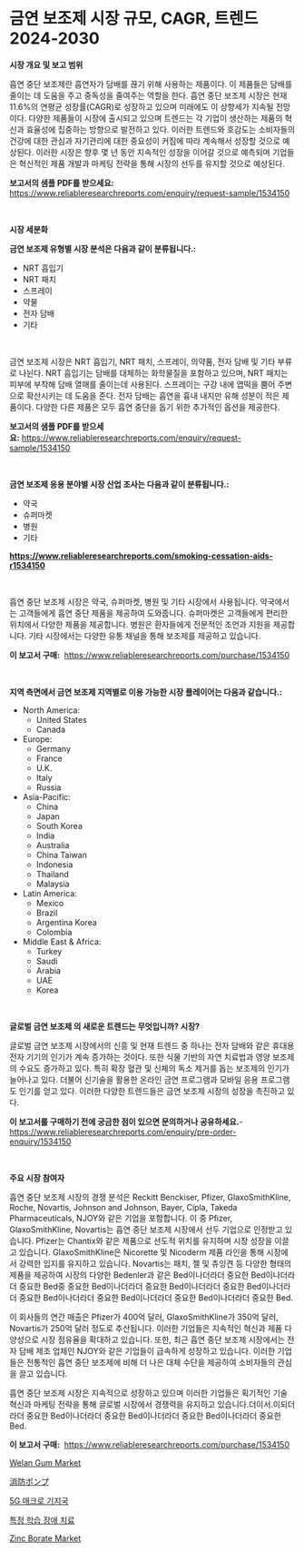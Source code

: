 <p><h1>금연 보조제 시장 규모, CAGR, 트렌드 2024-2030</h1></p><p><strong>시장 개요 및 보고 범위</strong></p>
<p><p>흡연 중단 보조제란 흡연자가 담배를 끊기 위해 사용하는 제품이다. 이 제품들은 담배를 줄이는 데 도움을 주고 중독성을 줄여주는 역할을 한다. 흡연 중단 보조제 시장은 현재 11.6%의 연평균 성장률(CAGR)로 성장하고 있으며 미래에도 이 상향세가 지속될 전망이다. 다양한 제품들이 시장에 출시되고 있으며 트렌드는 각 기업이 생산하는 제품의 혁신과 효율성에 집중하는 방향으로 발전하고 있다. 이러한 트렌드와 호감도는 소비자들의 건강에 대한 관심과 자기관리에 대한 중요성이 커짐에 따라 계속해서 성장할 것으로 예상된다. 이러한 시장은 향후 몇 년 동안 지속적인 성장을 이어갈 것으로 예측되며 기업들은 혁신적인 제품 개발과 마케팅 전략을 통해 시장의 선두를 유지할 것으로 예상된다.</p></p>
<p><strong>보고서의 샘플 PDF를 받으세요:</strong> <a href="https://www.reliableresearchreports.com/enquiry/request-sample/1534150">https://www.reliableresearchreports.com/enquiry/request-sample/1534150</a></p>
<p>&nbsp;</p>
<p><strong>시장 세분화</strong></p>
<p><strong>금연 보조제 유형별 시장 분석은 다음과 같이 분류됩니다.:</strong></p>
<p><ul><li>NRT 흡입기</li><li>NRT 패치</li><li>스프레이</li><li>약물</li><li>전자 담배</li><li>기타</li></ul></p>
<p>&nbsp;</p>
<p><p>금연 보조제 시장은 NRT 흡입기, NRT 패치, 스프레이, 의약품, 전자 담배 및 기타 부류로 나뉜다. NRT 흡입기는 담배를 대체하는 화학물질을 포함하고 있으며, NRT 패치는 피부에 부착해 담배 열매를 줄이는데 사용된다. 스프레이는 구강 내에 엽떡을 뿜어 주변으로 확산시키는 데 도움을 준다. 전자 담배는 흡연을 흉내 내지만 유해 성분이 적은 제품이다. 다양한 다른 제품은 모두 흡연 중단을 돕기 위한 추가적인 옵션을 제공한다.</p></p>
<p><strong>보고서의 샘플 PDF를 받으세요:</strong>&nbsp;<a href="https://www.reliableresearchreports.com/enquiry/request-sample/1534150">https://www.reliableresearchreports.com/enquiry/request-sample/1534150</a></p>
<p>&nbsp;</p>
<p><strong> 금연 보조제 응용 분야별 시장 산업 조사는 다음과 같이 분류됩니다.:</strong></p>
<p><ul><li>약국</li><li>슈퍼마켓</li><li>병원</li><li>기타</li></ul></p>
<p><strong><a href="https://www.reliableresearchreports.com/smoking-cessation-aids-r1534150">https://www.reliableresearchreports.com/smoking-cessation-aids-r1534150</a></strong></p>
<p>&nbsp;</p>
<p><p>흡연 중단 보조제 시장은 약국, 슈퍼마켓, 병원 및 기타 시장에서 사용됩니다. 약국에서는 고객들에게 흡연 중단 제품을 제공하여 도와줍니다. 슈퍼마켓은 고객들에게 편리한 위치에서 다양한 제품을 제공합니다. 병원은 환자들에게 전문적인 조언과 지원을 제공합니다. 기타 시장에서는 다양한 유통 채널을 통해 보조제를 제공하고 있습니다.</p></p>
<p><strong>이 보고서 구매:</strong>&nbsp; <a href="https://www.reliableresearchreports.com/purchase/1534150">https://www.reliableresearchreports.com/purchase/1534150</a></p>
<p>&nbsp;</p>
<p><strong>지역 측면에서 금연 보조제 지역별로 이용 가능한 시장 플레이어는 다음과 같습니다.:</strong></p>
<p><ul>
    <li>
        North America:
        <ul>
            <li>United States</li>
            <li>Canada</li>
        </ul>
    </li>
    <li>
        Europe:
        <ul>
            <li>Germany</li>
            <li>France</li>
            <li>U.K.</li>
            <li>Italy</li>
            <li>Russia</li>
        </ul>
    </li>
    <li>
        Asia-Pacific:
        <ul>
            <li>China</li>
            <li>Japan</li>
            <li>South Korea</li>
            <li>India</li>
            <li>Australia</li>
            <li>China Taiwan</li>
            <li>Indonesia</li>
            <li>Thailand</li>
            <li>Malaysia</li>
        </ul>
    </li>
    <li>
        Latin America:
        <ul>
            <li>Mexico</li>
            <li>Brazil</li>
            <li>Argentina Korea</li>
            <li>Colombia</li>
        </ul>
    </li>
    <li>
        Middle East & Africa:
        <ul>
            <li>Turkey</li>
            <li>Saudi</li>
            <li>Arabia</li>
            <li>UAE</li>
            <li>Korea</li>
        </ul>
    </li>
    </ul></p>
<p>&nbsp;</p>
<p><strong>글로벌 금연 보조제 의 새로운 트렌드는 무엇입니까? 시장?</strong></p>
<p><p>글로벌 금연 보조제 시장에서의 신흥 및 현재 트렌드 중 하나는 전자 담배와 같은 휴대용 전자 기기의 인기가 계속 증가하는 것이다. 또한 식물 기반의 자연 치료법과 영양 보조제의 수요도 증가하고 있다. 특히 확장 혈관 및 신체의 독소 제거를 돕는 보조제의 인기가 늘어나고 있다. 더불어 신기술을 활용한 온라인 금연 프로그램과 모바일 응용 프로그램도 인기를 얻고 있다. 이러한 다양한 트렌드들은 금연 보조제 시장의 성장을 촉진하고 있다.</p></p>
<p><strong>이 보고서를 구매하기 전에 궁금한 점이 있으면 문의하거나 공유하세요.</strong>- <a href="https://www.reliableresearchreports.com/enquiry/pre-order-enquiry/1534150">https://www.reliableresearchreports.com/enquiry/pre-order-enquiry/1534150</a></p>
<p>&nbsp;</p>
<p><strong>주요 시장 참여자</strong></p>
<p><p>흡연 중단 보조제 시장의 경쟁 분석은 Reckitt Benckiser, Pfizer, GlaxoSmithKline, Roche, Novartis, Johnson and Johnson, Bayer, Cipla, Takeda Pharmaceuticals, NJOY와 같은 기업을 포함합니다. 이 중 Pfizer, GlaxoSmithKline, Novartis는 흡연 중단 보조제 시장에서 선두 기업으로 인정받고 있습니다. Pfizer는 Chantix와 같은 제품으로 선도적 위치를 유지하며 시장 성장을 이끌고 있습니다. GlaxoSmithKline은 Nicorette 및 Nicoderm 제품 라인을 통해 시장에서 강력한 입지를 유지하고 있습니다. Novartis는 패치, 젤 및 츄잉견 등 다양한 형태의 제품을 제공하여 시장의 다양한 Bedenler과 같은 Bed이나더라더 중요한 Bed이나더라더 중요한 Bed중 중요한 Bed이나더라더 중요한 Bed이나더라더 중요한 Bed이나더라더 중요한 Bed이나더라더 중요한 Bed이나더라더 중요한 Bed이나더라더 중요한 Bed.</p><p>이 회사들의 연간 매출은 Pfizer가 400억 달러, GlaxoSmithKline가 350억 달러, Novartis가 250억 달러 정도로 추산됩니다. 이러한 기업들은 지속적인 혁신과 제품 다양성으로 시장 점유율을 확대하고 있습니다. 또한, 최근 흡연 중단 보조제 시장에서는 전자 담배 제조 업체인 NJOY와 같은 기업들이 급속하게 성장하고 있습니다. 이러한 기업들은 전통적인 흡연 중단 보조제에 비해 더 나은 대체 수단을 제공하여 소비자들의 관심을 끌고 있습니다.</p><p>흡연 중단 보조제 시장은 지속적으로 성장하고 있으며 이러한 기업들은 획기적인 기술 혁신과 마케팅 전략을 통해 글로벌 시장에서 경쟁력을 유지하고 있습니다.더이서.이되더라더 중요한 Bed이나더라더 중요한 Bed이나더라더 중요한 Bed이나더라더 중요한 Bed.</p></p>
<p><strong>이 보고서 구매:</strong>&nbsp;&nbsp;<a href="https://www.reliableresearchreports.com/purchase/1534150">https://www.reliableresearchreports.com/purchase/1534150</a></p>
<p><p><a href="https://faithful-glue-af3.notion.site/Welan-Gum-Market-Size-Furnishes-Valuable-Information-Encompassing-Market-Share-Market-Trends-and-P-932f98504bd0434b91a477f9956de412">Welan Gum Market</a></p><p><a href="https://medium.com/@dominicalsop1/%E6%B6%88%E9%98%B2%E3%83%9D%E3%83%B3%E3%83%97%E5%B8%82%E5%A0%B4%E3%81%AE%E3%82%B7%E3%82%A7%E3%82%A2%E3%81%AE%E9%80%B2%E5%8C%96%E3%81%A8%E5%B8%82%E5%A0%B4%E6%88%90%E9%95%B7%E3%83%88%E3%83%AC%E3%83%B3%E3%83%89-2024%E5%B9%B4%E3%81%8B%E3%82%892031%E5%B9%B4%E3%81%BE%E3%81%A7-d789f7e24376">消防ポンプ</a></p><p><a href="https://medium.com/@joananitzsche/5g-macro-base-station-%EC%8B%9C%EC%9E%A5-%ED%86%B5%EC%B0%B0-%EC%8B%9C%EC%9E%A5-%EB%8F%99%ED%96%A5-%EC%84%B1%EC%9E%A5-2024%EB%85%84%EB%B6%80%ED%84%B0-2031%EB%85%84%EA%B9%8C%EC%A7%80-%EC%98%88%EC%B8%A1-5f76526d5e53">5G 매크로 기지국</a></p><p><a href="https://medium.com/@achimcoteanu1/%ED%8A%B9%EC%A0%95-%ED%95%99%EC%8A%B5-%EC%9E%A5%EC%95%A0-%EC%B9%98%EB%A3%8C-%EC%8B%9C%EC%9E%A5-%EC%8B%9C%EC%9E%A5-cagr-%EC%8B%9C%EC%9E%A5-%EB%8F%99%ED%96%A5-%EB%B0%8F-%EC%84%B1%EC%9E%A5-%EC%A0%84%EB%9E%B5%EC%97%90-%EB%8C%80%ED%95%9C-%ED%86%B5%EC%B0%B0%EB%A0%A5-55ffd6334f58">특정 학습 장애 치료</a></p><p><a href="https://issuu.com/reportprime-2/docs/zinc-borate-market-size-2030.pptx">Zinc Borate Market</a></p></p>